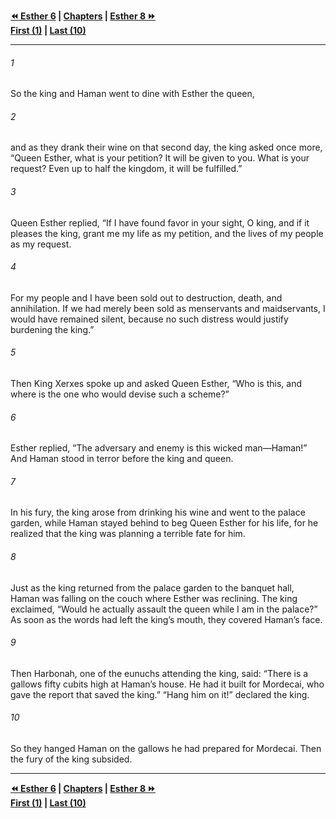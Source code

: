   
**[⏪ Esther 6](./Esther%206.md) | [Chapters](./_index.md) | [Esther 8 ⏩](./Esther%208.md)**  
**[First (1)](./Esther%201.md) | [Last (10)](./Esther%2010.md)**  
  
---  
  
###### 1  
So the king and Haman went to dine with Esther the queen,  
  
###### 2  
and as they drank their wine on that second day, the king asked once more, “Queen Esther, what is your petition? It will be given to you. What is your request? Even up to half the kingdom, it will be fulfilled.”  
  
###### 3  
Queen Esther replied, “If I have found favor in your sight, O king, and if it pleases the king, grant me my life as my petition, and the lives of my people as my request.  
  
###### 4  
For my people and I have been sold out to destruction, death, and annihilation. If we had merely been sold as menservants and maidservants, I would have remained silent, because no such distress would justify burdening the king.”  
  
###### 5  
Then King Xerxes spoke up and asked Queen Esther, “Who is this, and where is the one who would devise such a scheme?”  
  
###### 6  
Esther replied, “The adversary and enemy is this wicked man—Haman!” And Haman stood in terror before the king and queen.  
  
###### 7  
In his fury, the king arose from drinking his wine and went to the palace garden, while Haman stayed behind to beg Queen Esther for his life, for he realized that the king was planning a terrible fate for him.  
  
###### 8  
Just as the king returned from the palace garden to the banquet hall, Haman was falling on the couch where Esther was reclining. The king exclaimed, “Would he actually assault the queen while I am in the palace?” As soon as the words had left the king’s mouth, they covered Haman’s face.  
  
###### 9  
Then Harbonah, one of the eunuchs attending the king, said: “There is a gallows fifty cubits high at Haman’s house. He had it built for Mordecai, who gave the report that saved the king.” “Hang him on it!” declared the king.  
  
###### 10  
So they hanged Haman on the gallows he had prepared for Mordecai. Then the fury of the king subsided.  
  
  
---  
  
**[⏪ Esther 6](./Esther%206.md) | [Chapters](./_index.md) | [Esther 8 ⏩](./Esther%208.md)**  
**[First (1)](./Esther%201.md) | [Last (10)](./Esther%2010.md)**  
  
